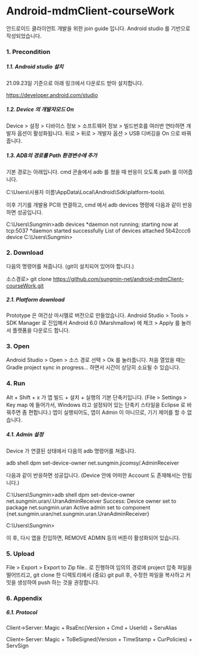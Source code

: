 # Android-mdmClient-courseWork

안드로이드 클라이언트 개발을 위한 join guide 입니다. Android studio 를 기반으로 작성되었습니다.

### 1. Precondition

##### 1.1. Android studio 설치

21.09.23일 기준으로 아래 링크에서 다운로드 받아 설치합니다.

https://developer.android.com/studio

##### 1.2. Device 의 개발자모드 On

Device > 설정 > 디바이스 정보 > 소프트웨어 정보 > 빌드번호를 여러번 연타하면 개발자 옵션이 활성화됩니다. 뒤로 > 뒤로 > 개발자 옵션 > USB 디버깅을 On 으로 바꿔줍니다.

##### 1.3. ADB의 경로를 Path 환경변수에 추가

기본 경로는 아래입니다. cmd 콘솔에서 adb 를 쳤을 때 반응이 오도록 path 를 이어줍니다.

C:\Users\사용자 이름\AppData\Local\Android\Sdk\platform-tools\

이후 기기를 개발용 PC와 연결하고, cmd 에서 adb devices 명령에 다음과 같이 반응하면 성공입니다.

C:\Users\Sungmin>adb devices
*daemon not running; starting now at tcp:5037
*daemon started successfully
List of devices attached
5b42ccc6   device
C:\Users\Sungmin>

### 2. Download

다음의 명령어를 쳐줍니다. (git이 설치되어 있어야 합니다.)

소스경로> git clone https://github.com/sungmin-net/android-mdmClient-courseWork.git

##### 2.1. Platform download

Prototype 은 여건상 마시멜로 버전으로 만들었습니다. Android Studio > Tools > SDK Manager 로 진입해서 Android 6.0 (Marshmallow) 에 체크 > Apply 를 눌러서 플랫폼을 다운로드 합니다.

### 3. Open

Android Studio > Open > 소스 경로 선택 > Ok 를 눌러줍니다. 처음 열었을 때는 Gradle project sync in progress... 하면서 시간이 상당히 소요될 수 있습니다.

### 4. Run

Alt + Shift + x 가 앱 빌드 + 설치 + 실행의 기본 단축키입니다. (File > Settings > Key map 에 들어가서, Windows 라고 설정되어 있는 단축키 스타일을 Eclipse 로 바꿔주면 좀 편합니다.) 앱이 실행되어도, 앱이 Admin 이 아니므로, 기기 제어를 할 수 없습니다.

##### 4.1. Admin 설정

Device 가 연결된 상태에서 다음의 adb 명령어를 쳐줍니다.

adb shell dpm set-device-owner net.sungmin.jicomsy/.AdminReceiver

다음과 같이 반응하면 성공입니다. (Device 안에 어떠한 Account 도 존재해서는 안됩니다.)

C:\Users\Sungmin>adb shell dpm set-device-owner net.sungmin.uran/.UranAdminReceiver
Success: Device owner set to package net.sungmin.uran
Active admin set to component {net.sungmin.uran/net.sungmin.uran.UranAdminReceiver}

C:\Users\Sungmin>

이 후, 다시 앱을 진입하면, REMOVE ADMIN 등의 버튼이 활성화되어 있습니다.

### 5. Upload

File > Export > Export to Zip file.. 로 진행하여 임의의 경로에 project 압축 파일을 떨어뜨리고, git clone 한 디렉토리에서 (중요) git pull 후, 수정한 파일을 복사하고 커밋을 생성하여 push 하는 것을 권장합니다.

### 6. Appendix

##### 6.1. Protocol

Client→Server: Magic + RsaEnc(Version + Cmd + UserId) + ServAlias

Client←Server: Magic + ToBeSigned(Version + TimeStamp + CurPolicies) + ServSign
